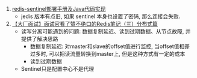 1. [redis-sentinel部署手册及Java代码实现](https://blog.csdn.net/yuyegongcheng/article/details/121371061)
    - jedis 版本有点旧, 如果 sentinel 本身也设置了密码, 那么连接会失败.
2. [【大厂面试】面试官看了赞不绝口的Redis笔记（三）分布式篇](https://blog.csdn.net/qq_42322103/article/details/104172970)
    - 读写分离可能遇到的问题: 数据复制延迟、读到过期数据、从节点故障, 并提供了解决思路
        - 数据复制延迟: 对master和slave的offset值进行监控, 当offset值相差过多时, 可以把读流量转换到master上, 但是这种方式有一定的成本
        - 读到过期数据
    - Sentinel只是配置中心不是代理

